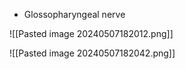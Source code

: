 - Glossopharyngeal nerve

![[Pasted image 20240507182012.png]]

![[Pasted image 20240507182042.png]]